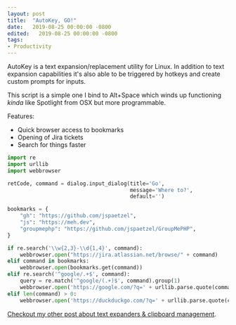 ```yaml
---
layout: post
title:  "AutoKey, GO!"
date:   2019-08-25 00:00:00 -0800
edited:   2019-08-25 00:00:00 -0800
tags:
- Productivity
---
```


AutoKey is a text expansion/replacement utility for Linux. In addition to text expansion capabilities it's also able to be triggered by hotkeys and create custom prompts for inputs. 

This script is a simple one I bind to Alt+Space which winds up functioning _kinda_ like Spotlight from OSX but more programmable.

Features:
* Quick browser access to bookmarks
* Opening of Jira tickets
* Search for things faster

```python
import re
import urllib
import webbrowser

retCode, command = dialog.input_dialog(title='Go',
                                       message='Where to?',
                                       default='')

bookmarks = {
    "gh": "https://github.com/jspaetzel",
    "js": "https://meh.dev",
    "groupmephp": "https://github.com/jspaetzel/GroupMePHP",
}

if re.search('\\w{2,3}-\\d{1,4}', command):
    webbrowser.open("https://jira.atlassian.net/browse/" + command)
elif command in bookmarks:
    webbrowser.open(bookmarks.get(command))
elif re.search('^google/.+$', command):
    query = re.match('^google/(.+)$', command).group(1)
    webbrowser.open('https://google.com/?q=' + urllib.parse.quote(command))
elif len(command) > 0:
    webbrowser.open('https://duckduckgo.com/?q=' + urllib.parse.quote(command))
```

[Checkout my other post about text expanders & clipboard management](text-expansion-clipboard-management).